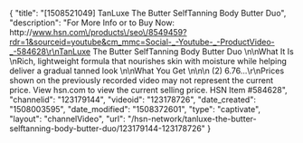 {
    "title": "[1508521049] TanLuxe The Butter SelfTanning Body Butter Duo",
    "description": "For More Info or to Buy Now: http:\/\/www.hsn.com\/products\/seo\/8549459?rdr=1&sourceid=youtube&cm_mmc=Social-_-Youtube-_-ProductVideo-_-584628\r\nTanLuxe The Butter SelfTanning Body Butter Duo  \n\nWhat It Is \nRich, lightweight formula that nourishes skin with moisture while helping deliver a gradual tanned look \n\nWhat You Get \n\n\n    (2) 6.76...\r\nPrices shown on the previously recorded video may not represent the current price.  View hsn.com to view the current selling price. HSN Item #584628",
    "channelid": "123179144",
    "videoid": "123178726",
    "date_created": "1508003595",
    "date_modified": "1508372601",
    "type": "captivate",
    "layout": "channelVideo",
    "url": "\/hsn-network\/tanluxe-the-butter-selftanning-body-butter-duo\/123179144-123178726"
}